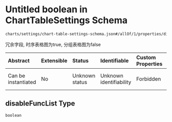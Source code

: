# Untitled boolean in ChartTableSettings Schema

```txt
charts/settings/chart-table-settings-schema.json#/allOf/1/properties/disableFuncList
```

冗余字段, 时序表格图为true, 分组表格图为false

| Abstract            | Extensible | Status         | Identifiable            | Custom Properties | Additional Properties | Access Restrictions | Defined In                                                                                                           |
| :------------------ | :--------- | :------------- | :---------------------- | :---------------- | :-------------------- | :------------------ | :------------------------------------------------------------------------------------------------------------------- |
| Can be instantiated | No         | Unknown status | Unknown identifiability | Forbidden         | Allowed               | Read only           | [chart-table-settings-schema.json\*](../out/charts/settings/chart-table-settings-schema.json "open original schema") |

## disableFuncList Type

`boolean`
